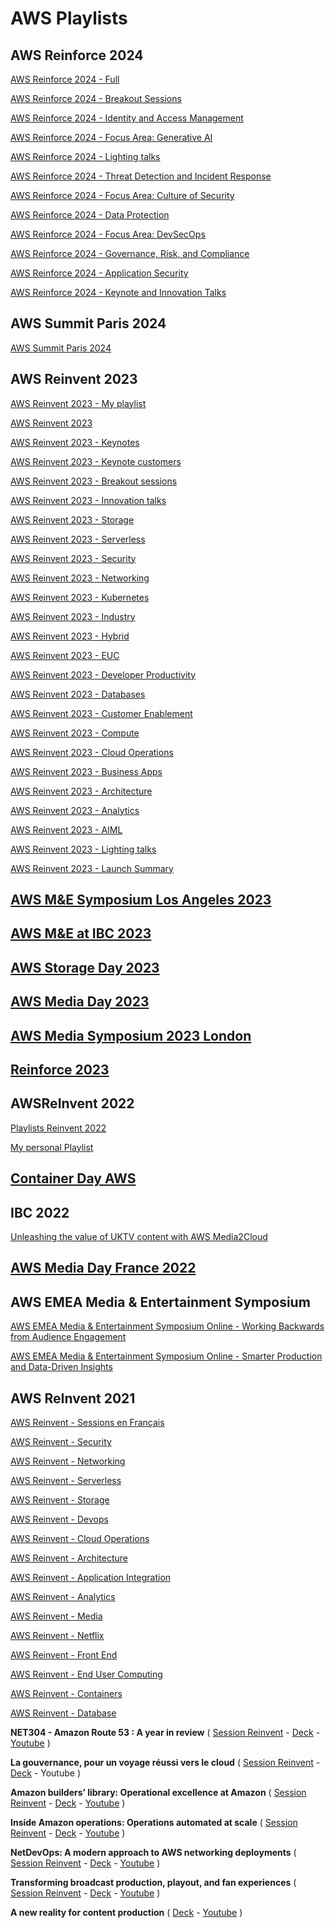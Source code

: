 
# AWS Playlists

## AWS Reinforce 2024

[AWS Reinforce 2024 - Full](playlist-PL2yQDdvlhXf-a63_o1-mAya81ZwuRkmAu.md)

[AWS Reinforce 2024 - Breakout Sessions](playlist-PL2yQDdvlhXf924bBNnRHA9RdbNJI6En3V.md)

[AWS Reinforce 2024 - Identity and Access Management](playlist-PL2yQDdvlhXf-XqcUqLn0avm_N-lvhsHXB.md)

[AWS Reinforce 2024 - Focus Area: Generative AI](playlist-PL2yQDdvlhXf-b4hbQhg2iTwU-ot2knOzh.md)

[AWS Reinforce 2024 - Lighting talks](playlist-PL2yQDdvlhXf-zg2Vw9YHxoqsfsJFUq7tR.md)

[AWS Reinforce 2024 - Threat Detection and Incident Response](playlist-PL2yQDdvlhXf8Q4ZXUvRP8VxvBN7_vXAnY.md)

[AWS Reinforce 2024 - Focus Area: Culture of Security](playlist-PL2yQDdvlhXf8QI-TxYVwqfOUxPDwJfsIp.md)

[AWS Reinforce 2024 - Data Protection](playlist-PL2yQDdvlhXf_l1OwouK5rj0hMeSfNEExL.md)

[AWS Reinforce 2024 - Focus Area: DevSecOps](playlist-PL2yQDdvlhXf_7oO5-WmZYI6nUClc3BXYw.md)

[AWS Reinforce 2024 - Governance, Risk, and Compliance](playlist-PL2yQDdvlhXf8ilLz3LJ7A3WxMbjLEHDff.md)

[AWS Reinforce 2024 - Application Security](playlist-PL2yQDdvlhXf_7-jPFNNM3d5G1ZldgsOOr.md)

[AWS Reinforce 2024 - Keynote and Innovation Talks](playlist-PL2yQDdvlhXf_-WuiG0HwlDSfKGzdRVItM.md)

## AWS Summit Paris 2024

[AWS Summit Paris 2024](playlist-PLL_L4MF1Z7JVoRINWdkdvyJVkH-i0Qq1Q.md)

## AWS Reinvent 2023

[AWS Reinvent 2023 - My playlist](my-playlist-reinvent-2023.md)

[AWS Reinvent 2023](playlist-PL2yQDdvlhXf-5R7VtNr9P4nosA7DiDtM1.md)

[AWS Reinvent 2023 - Keynotes](playlist-PL2yQDdvlhXf_yTJdRlfK7K1ARdhYHhUvR.md)

[AWS Reinvent 2023 - Keynote customers](playlist-PL2yQDdvlhXf-bNhTjxpMzsNgsnC2TqbQT.md)

[AWS Reinvent 2023 - Breakout sessions](playlist-PL2yQDdvlhXf93SMk5EpQVIq4kdWQhUcMV.md)

[AWS Reinvent 2023 - Innovation talks](playlist-PL2yQDdvlhXf9dPFE1cCdiBovjN4Q6oCg-.md)

[ AWS Reinvent 2023 - Storage](playlist-PL2yQDdvlhXf83bp752n992F52HWaR_js3.md)

[ AWS Reinvent 2023 - Serverless](playlist-PL2yQDdvlhXf_rloSt34Uh37PBzTti6aFc.md)

[ AWS Reinvent 2023 - Security](playlist-PL2yQDdvlhXf-901GvlqhZJ3pIQtw6aeZq.md)

[ AWS Reinvent 2023 -  Networking](playlist-PL2yQDdvlhXf-z265uBFVcvoAG-OXy7530.md)

[ AWS Reinvent 2023 - Kubernetes](playlist-PL2yQDdvlhXf-XK9yXKcJ8Jf0TVplCazUz.md)

[ AWS Reinvent 2023 - Industry](playlist-PL2yQDdvlhXf_HQ1BmWQHoe1o5-SQMCUfl.md)

[ AWS Reinvent 2023 - Hybrid](playlist-PL2yQDdvlhXf8ZslpFYqYySfVV4Lu3MDhu.md)

[ AWS Reinvent 2023 - EUC](playlist-PL2yQDdvlhXf8FVrowjoxmg38NCBO0CYI5.md)

[ AWS Reinvent 2023 - Developer Productivity](playlist-PL2yQDdvlhXf9Wa5bgk7_K82rYWn2Nom4I.md)

[ AWS Reinvent 2023 - Databases](playlist-PL2yQDdvlhXf9KjNup2pbyxba2XeKelNFg.md)

[ AWS Reinvent 2023 - Customer Enablement](playlist-PL2yQDdvlhXf_CgVU23a0cmJMohU9GcpSE.md)

[ AWS Reinvent 2023 - Compute](playlist-PL2yQDdvlhXf-CN3ykMq_dYH9nmPRRbR7O.md)

[ AWS Reinvent 2023 - Cloud Operations](playlist-PL2yQDdvlhXf-MKQE31qHsOE_eSDR1T2Kq.md)

[ AWS Reinvent 2023 - Business Apps](playlist-PL2yQDdvlhXf8r-2SvM2pmCzd62_umw_FJ.md)

[ AWS Reinvent 2023 - Architecture](playlist-PL2yQDdvlhXf8qWcdB_8mKLyAOHk0cVK6B.md)

[ AWS Reinvent 2023 - Analytics](playlist-PL2yQDdvlhXf8_GOWzkJwOsoDLgBw80nfi.md)

[ AWS Reinvent 2023 - AIML](playlist-PL2yQDdvlhXf8iyzg7ziZI924PxC8a8M-U.md)

[ AWS Reinvent 2023 - Lighting talks](playlist-PL2yQDdvlhXf88GSCQS4wvT2eB5Cq1RJ9Q.md)


[AWS Reinvent 2023 - Launch Summary](decks/REINVENT_2023/REINVENT20223_Launch.pdf)

## [AWS M&E Symposium Los Angeles 2023](playlist-PLSfK4vylaJMivlKdK2GgYrvUmjocpKoev.md)

## [AWS M&E at IBC 2023](playlist-PLSfK4vylaJMhYgc5tzKpKLA02uG7CIdsn.md)

## [AWS Storage Day 2023](playlist-PLSfK4vylaJMg3nKxvs66pFCAkb_rfdRos.md)

## [AWS Media Day 2023](playlist-PLL_L4MF1Z7JWsJi_LUyEMpLaUirkIz2Do.md)

## [AWS Media Symposium 2023 London](https://pages.awscloud.com/EMEA-field-EV-M-E-Symposium-London-on-demand.html)

## [Reinforce 2023](reinforce-2023.md)

## AWSReInvent 2022 

[Playlists Reinvent 2022](reinvent-2022.md)

[My personal Playlist](my-playlist-reinvent-2022.md)

## [Container Day AWS](https://www.youtube.com/playlist?list=PLehXSATXjcQFD6ZUH4o0hwoH6gmGHvqQe)

## IBC 2022
[Unleashing the value of UKTV content with AWS Media2Cloud](https://www.youtube.com/watch?v=Uaye3XkKVgo&feature=youtu.be)

## [AWS Media Day France 2022](https://www.youtube.com/watch?v=2rQMCD0uyIQ&list=PLL_L4MF1Z7JUlTedFignU01KZbq28vZEh)

## AWS EMEA Media & Entertainment Symposium 

[AWS EMEA Media & Entertainment Symposium Online - Working Backwards from Audience Engagement](https://www.youtube.com/watch?v=XtDGLmIPxhk)

[AWS EMEA Media & Entertainment Symposium Online - Smarter Production and Data-Driven Insights](https://www.youtube.com/watch?v=geIBzoPEEwY)

## AWS ReInvent 2021

[AWS Reinvent - Sessions en Français](playlist-PLL_L4MF1Z7JVxkNOAetbK8hCmJWRanQah.md)

[AWS Reinvent - Security](playlist-PL2yQDdvlhXf_b_a3X0Bd58WbEZGDau-lW.md)

[AWS Reinvent - Networking](playlist-PL2yQDdvlhXf8LwUXEjfwfT9Yd0fFf4H-G.md)

[AWS Reinvent - Serverless](playlist-PL2yQDdvlhXf9h--iJ3AEr6r7R6EsgjKNm.md)

[AWS Reinvent - Storage](playlist-PL2yQDdvlhXf84XEw3vxTFxW9cc0U7kj_G.md)

[AWS Reinvent - Devops](playlist-PL2yQDdvlhXf8IJuIGCoPbO2HXxWFFml8Z.md)

[AWS Reinvent - Cloud Operations](playlist-PL2yQDdvlhXf_iYtj8AVNbR7TfBgVoMQGA.md)

[AWS Reinvent - Architecture](playlist-PL2yQDdvlhXf8Y3Po6kztYpyKxhy6XEV-_.md)

[AWS Reinvent - Application Integration](playlist-PL2yQDdvlhXf_NlTmZ2Yc1alpZ-cjZyz-W.md)

[AWS Reinvent - Analytics](playlist-PL2yQDdvlhXf-zvXglx6Vs1wvtczIR_b61.md)

[AWS Reinvent - Media](playlist-PL2yQDdvlhXf-C9OQaL0ndFpj0ZuvPkyAb.md)

[AWS Reinvent - Netflix](playlist-PL2yQDdvlhXf8r4Szoi7TvfbH6KXk5SlM1.md)

[AWS Reinvent - Front End](playlist-PL2yQDdvlhXf9Cg4McKSCdJ-uroabfib16.md)

[AWS Reinvent - End User Computing](playlist-PL2yQDdvlhXf9o8C35r5MpmYou-qLuWhMt.md)

[AWS Reinvent - Containers](playlist-PL2yQDdvlhXf_w7ko6ux5eFhDLS1ggjWsr.md)

[AWS Reinvent - Database](playlist-PL2yQDdvlhXf8R2BYrOfcp8kKUvIHc5NoQ.md)

**NET304 - Amazon Route 53 : A year in review** ( [Session Reinvent](https://virtual.reinvent.awsevents.com/session-virtual/?es_id=07f68be892&v2477da705118cc74fd14460db021e1784e2eed5a7982c6482ec95cb2e86d259644b8741959f52a49e0e6908b82a9d860=2789DC0963F2F7444F74F9EF82ABADE706877660D57402DA7FAC4183681A6CF956CF3EB3DFAEA288F57A1565BEBC1C57) - 
[Deck](https://mplay-assets.s3.amazonaws.com/sites/awsreinv21/_uploads/assets/drvlgwuqmmwuxypw_awsreinv21.pdf) - 
[Youtube](https://www.youtube.com/watch?v=uffRFW0BrUU)
)

**La gouvernance, pour un voyage réussi vers le cloud** ( [Session Reinvent](https://virtual.reinvent.awsevents.com/session-virtual/?v2477da705118cc74fd14460db021e1784e2[…]252831D0D141CD535E44A64AECB91C44C48F42359C998C691F7ED) - 
[Deck](https://mplay-assets.s3.amazonaws.com/sites/awsreinv21/_uploads/assets/vbwiidfpylbiikpf_awsreinv21.pdf) - 
Youtube
)

**Amazon builders’ library: Operational excellence at Amazon** ( [Session Reinvent](https://virtual.reinvent.awsevents.com/session-virtual/?v2477da705118cc74fd14460db021e1784e2[…]E4C40ABD56DDAEBC90FDF073D37DBF505BFD792796A8EA270D795) - 
[Deck](https://mplay-assets.s3.amazonaws.com/sites/awsreinv21/_uploads/assets/cdorfxffmcrzgtdt_awsreinv21.pdf) - 
[Youtube](https://www.youtube.com/watch?v=7MrD4VSLC_w)
)

**Inside Amazon operations: Operations automated at scale** ( [Session Reinvent](https://virtual.reinvent.awsevents.com/session-virtual/?v2477da705118cc74fd14460db021e1784e2eed5a7982c6482ec95cb2e86d259644b8741959f52a49e0e6908b82a9d860=6B3F3045C85F36CE63C7D67EB95AAB2F4164462952D28FEAA9B226300DF4109FDC1C941DB830E2A9160B368099984E95) - 
[Deck](https://mplay-assets.s3.amazonaws.com/sites/awsreinv21/_uploads/assets/jjultmtudfqutakn_awsreinv21.pdf) - 
[Youtube](https://www.youtube.com/watch?v=XJNTo7K4glo)
)

**NetDevOps: A modern approach to AWS networking deployments** ( 
[Session Reinvent](https://virtual.reinvent.awsevents.com/session-virtual/?v2477da705118cc74fd14460db021e1784e2eed5a7982c6482ec95cb2e86d259644b8741959f52a49e0e6908b82a9d860=704597FDD85A0F144D2F197A8E7940D9083F9CD23672912B56780CDB6115B06BDD2D4F823604F49C03F9DBC25FED6706) - 
[Deck](https://mplay-assets.s3.amazonaws.com/sites/awsreinv21/_uploads/assets/zezrqqlxiowvvacj_awsreinv21.pdf) - 
[Youtube](https://www.youtube.com/watch?v=q9LYzQQ1QLM)
)

**Transforming broadcast production, playout, and fan experiences** ( 
[Session Reinvent](https://virtual.reinvent.awsevents.com/session-virtual/?v2477da705118cc74fd14460db021e1784e2eed5a7982c6482ec95cb2e86d259644b8741959f52a49e0e6908b82a9d860=AE51E92E3B811DC58A22F8855AF1D43BFD9F685734A6FC56342BAFE431760F63C338E199B84D423B1EB2F053E94583DB) -
[Deck](https://mplay-assets.s3.amazonaws.com/sites/awsreinv21/_uploads/assets/yaafxssekctzqjxd_awsreinv21.pdf) - 
[Youtube](https://www.youtube.com/watch?v=sLg6Nnw6R0g)
)

**A new reality for content production** ( 
[Deck](https://virtual.reinvent.awsevents.com/session-virtual/?v2477da705118cc74fd14460db021e1784e2eed5a7982c6482ec95cb2e86d259644b8741959f52a49e0e6908b82a9d860=0680BE566A9065744AB6A8811E6E5A06835FB7002F8D0A6FC364A9070083DCFBD995B98F8FBC4AB1F04619D2F15A9EDE) - 
[Youtube](https://www.youtube.com/watch?v=VwsAJKsmNno)
)



